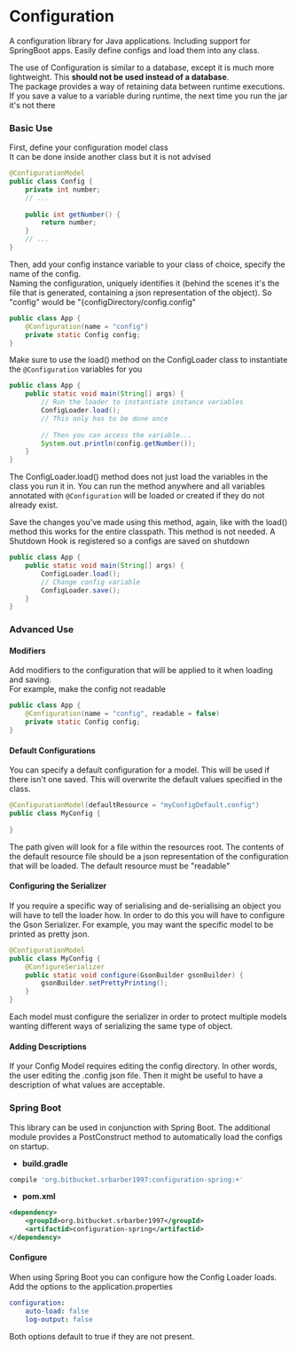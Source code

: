 # Configuration

A configuration library for Java applications. Including support for SpringBoot apps.
Easily define configs and load them into any class.

The use of Configuration is similar to a database, except it is much more lightweight. This **should not be used instead of a database**.  
The package provides a way of retaining data between runtime executions. If you save a value to a variable during runtime, the next time you run the jar it's not there

### Basic Use
First, define your configuration model class  
It can be done inside another class but it is not advised
```java
@ConfigurationModel
public class Config {
    private int number;
    // ...
    
    public int getNumber() {
        return number;
    }
    // ...
}
```
Then, add your config instance variable to your class of choice, specify the name of the config.  
Naming the configuration, uniquely identifies it (behind the scenes it's the file that is generated, containing a json representation of the object).
So "config" would be "{configDirectory/config.config"
```java
public class App {
    @Configuration(name = "config")
    private static Config config;
}
```
Make sure to use the load() method on the ConfigLoader class to instantiate the ```@Configuration``` variables for you
```java
public class App {
    public static void main(String[] args) {
        // Run the loader to instantiate instance variables
        ConfigLoader.load();
        // This only has to be done once
        
        // Then you can access the variable...
        System.out.println(config.getNumber());
    }
}
```
The ConfigLoader.load() method does not just load the variables in the class you run it in. You can run the method anywhere and all variables annotated with ```@Configuration``` will be loaded or created if they do not already exist.  
  
Save the changes you've made using this method, again, like with the load() method this works for the entire classpath.
This method is not needed. A Shutdown Hook is registered so a configs are saved on shutdown
```java
public class App {
    public static void main(String[] args) {
        ConfigLoader.load();
        // Change config variable
        ConfigLoader.save();
    }
}
```
### Advanced Use
#### Modifiers
Add modifiers to the configuration that will be applied to it when loading and saving.  
For example, make the config not readable
```java
public class App {
    @Configuration(name = "config", readable = false)
    private static Config config;
}
```
#### Default Configurations
You can specify a default configuration for a model.
This will be used if there isn't one saved. This will
overwrite the default values specified in the class.
```java
@ConfigurationModel(defaultResource = "myConfigDefault.config")
public class MyConfig {
    
}
```
The path given will look for a file within the resources root.
The contents of the default resource file should be a json
representation of the configuration that will be loaded. The
default resource must be "readable"

#### Configuring the Serializer
If you require a specific way of serialising and de-serialising
an object you will have to tell the loader how. In order to do this
you will have to configure the Gson Serializer. For example, you may
want the specific model to be printed as pretty json.
```java
@ConfigurationModel
public class MyConfig {
    @ConfigureSerializer
    public static void configure(GsonBuilder gsonBuilder) {
        gsonBuilder.setPrettyPrinting();
    }
}
```
Each model must configure the serializer in order to protect
multiple models wanting different ways of serializing the
same type of object.

#### Adding Descriptions
If your Config Model requires editing the config directory.
In other words, the user editing the .config json file. Then
it might be useful to have a description of what values are
acceptable.

### Spring Boot
This library can be used in conjunction with Spring Boot. The additional module
provides a PostConstruct method to automatically load the configs on startup.
* **build.gradle**
```gradle
compile 'org.bitbucket.srbarber1997:configuration-spring:+'
```
* **pom.xml**
```xml
<dependency>
    <groupId>org.bitbucket.srbarber1997</groupId>
    <artifactid>configuration-spring</artifactid>
</dependency>
```
#### Configure
When using Spring Boot you can configure how the Config Loader loads. Add the options to the application.properties
```yml
configuration:
    auto-load: false
    log-output: false
```
Both options default to true if they are not present.